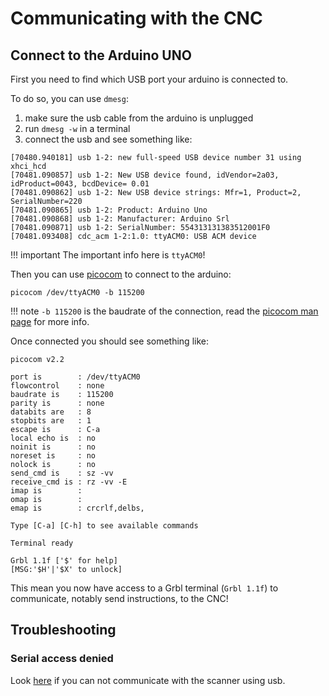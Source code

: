 Communicating with the CNC
==========================

## Connect to the Arduino UNO

First you need to find which USB port your arduino is connected to.

To do so, you can use ``dmesg``:

1. make sure the usb cable from the arduino is unplugged
2. run ``dmesg -w`` in a terminal
3. connect the usb and see something like:

```shell
[70480.940181] usb 1-2: new full-speed USB device number 31 using xhci_hcd
[70481.090857] usb 1-2: New USB device found, idVendor=2a03, idProduct=0043, bcdDevice= 0.01
[70481.090862] usb 1-2: New USB device strings: Mfr=1, Product=2, SerialNumber=220
[70481.090865] usb 1-2: Product: Arduino Uno
[70481.090868] usb 1-2: Manufacturer: Arduino Srl            
[70481.090871] usb 1-2: SerialNumber: 554313131383512001F0
[70481.093408] cdc_acm 1-2:1.0: ttyACM0: USB ACM device
```

!!! important
    The important info here is ``ttyACM0``!

Then you can use [picocom](https://github.com/npat-efault/picocom) to connect to the arduino:

```shell
picocom /dev/ttyACM0 -b 115200
```

!!! note
    `-b 115200` is the baudrate of the connection, read the [picocom man page](https://linux.die.net/man/8/picocom) for more info.

Once connected you should see something like:

```shell
picocom v2.2

port is        : /dev/ttyACM0
flowcontrol    : none
baudrate is    : 115200
parity is      : none
databits are   : 8
stopbits are   : 1
escape is      : C-a
local echo is  : no
noinit is      : no
noreset is     : no
nolock is      : no
send_cmd is    : sz -vv
receive_cmd is : rz -vv -E
imap is        : 
omap is        : 
emap is        : crcrlf,delbs,

Type [C-a] [C-h] to see available commands

Terminal ready

Grbl 1.1f ['$' for help]
[MSG:'$H'|'$X' to unlock]
```

This mean you now have access to a Grbl terminal (`Grbl 1.1f`) to communicate, notably send instructions, to the CNC!

## Troubleshooting

### Serial access denied

Look [here](troubleshooting.md#serial-access-denied) if you can not communicate with the scanner using usb.
